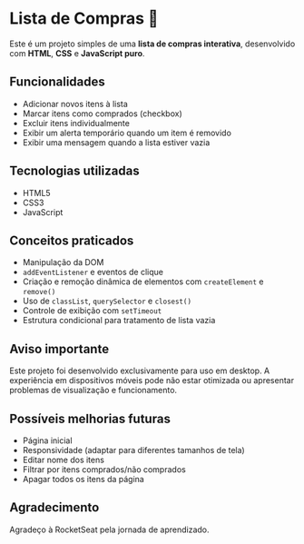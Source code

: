 # Lista de Compras 🛒

Este é um projeto simples de uma **lista de compras interativa**, desenvolvido com **HTML**, **CSS** e **JavaScript puro**.

## Funcionalidades

- Adicionar novos itens à lista
- Marcar itens como comprados (checkbox)
- Excluir itens individualmente
- Exibir um alerta temporário quando um item é removido
- Exibir uma mensagem quando a lista estiver vazia

## Tecnologias utilizadas

- HTML5
- CSS3
- JavaScript

## Conceitos praticados

- Manipulação da DOM
- `addEventListener` e eventos de clique
- Criação e remoção dinâmica de elementos com `createElement` e `remove()`
- Uso de `classList`, `querySelector` e `closest()`
- Controle de exibição com `setTimeout`
- Estrutura condicional para tratamento de lista vazia

## Aviso importante
Este projeto foi desenvolvido exclusivamente para uso em desktop. 
A experiência em dispositivos móveis pode não estar otimizada ou apresentar problemas de visualização e funcionamento.

## Possíveis melhorias futuras
- Página inicial
- Responsividade (adaptar para diferentes tamanhos de tela)
- Editar nome dos itens
- Filtrar por itens comprados/não comprados
- Apagar todos os itens da página



## Agradecimento
Agradeço à RocketSeat pela jornada de aprendizado. 

  
